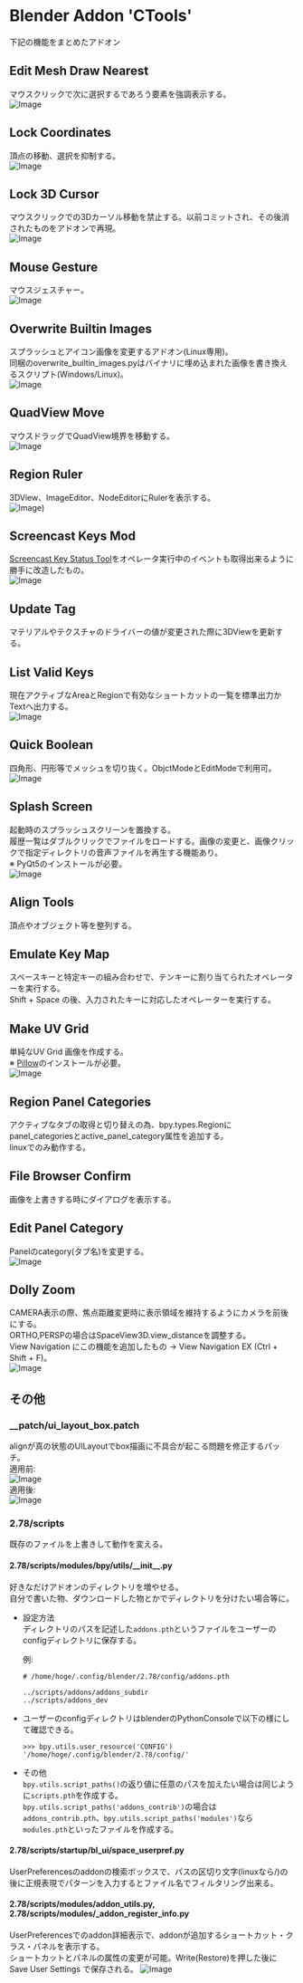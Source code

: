 # Blender Addon 'CTools'

下記の機能をまとめたアドオン

## Edit Mesh Draw Nearest
マウスクリックで次に選択するであろう要素を強調表示する。  
![Image](__images/drawnear.jpg)

## Lock Coordinates
頂点の移動、選択を抑制する。  
![Image](__images/lockcoords.jpg)

## Lock 3D Cursor
マウスクリックでの3Dカーソル移動を禁止する。以前コミットされ、その後消されたものをアドオンで再現。  
![Image](__images/lockcursor.jpg)

## Mouse Gesture
マウスジェスチャー。  
![Image](__images/gesture.jpg)

## Overwrite Builtin Images
スプラッシュとアイコン画像を変更するアドオン(Linux専用)。  
同梱のoverwrite_builtin_images.pyはバイナリに埋め込まれた画像を書き換えるスクリプト(Windows/Linux)。  
![Image](__images/splash.jpg)

## QuadView Move
マウスドラッグでQuadView境界を移動する。  
![Image](__images/quad.jpg)

## Region Ruler
3DView、ImageEditor、NodeEditorにRulerを表示する。  
![Image](__images/ruler.jpg))

## Screencast Keys Mod
[Screencast Key Status Tool](http://wiki.blender.org/index.php/Extensions:2.6/Py/Scripts/3D_interaction/Screencast_Key_Status_Tool "Screencast Key Status Tool")をオペレータ実行中のイベントも取得出来るように勝手に改造したもの。  
![Image](__images/screencast.jpg)

## Update Tag
マテリアルやテクスチャのドライバーの値が変更された際に3DViewを更新する。

## List Valid Keys
現在アクティブなAreaとRegionで有効なショートカットの一覧を標準出力かTextへ出力する。  
![Image](__images/listvalidkeys.jpg)

## Quick Boolean
四角形、円形等でメッシュを切り抜く。ObjctModeとEditModeで利用可。  
![Image](__images/quickboolean.jpg)

## Splash Screen
起動時のスプラッシュスクリーンを置換する。  
履歴一覧はダブルクリックでファイルをロードする。画像の変更と、画像クリックで指定ディレクトリの音声ファイルを再生する機能あり。  
※ PyQt5のインストールが必要。  
![Image](__images/splashscreen.jpg)

## Align Tools
頂点やオブジェクト等を整列する。  

## Emulate Key Map
スペースキーと特定キーの組み合わせで、テンキーに割り当てられたオペレーターを実行する。  
Shift + Space の後、入力されたキーに対応したオペレーターを実行する。  

## Make UV Grid
単純なUV Grid 画像を作成する。  
※ [Pillow](https://python-pillow.org)のインストールが必要。  
![Image](__images/uvgrid.jpg)

## Region Panel Categories
アクティブなタブの取得と切り替えの為、bpy.types.Regionにpanel_categoriesとactive_panel_category属性を追加する。  
linuxでのみ動作する。

## File Browser Confirm
画像を上書きする時にダイアログを表示する。

## Edit Panel Category
Panelのcategory(タブ名)を変更する。  
![Image](__images/editpanelcategory.jpg)

## Dolly Zoom
CAMERA表示の際、焦点距離変更時に表示領域を維持するようにカメラを前後にする。  
ORTHO,PERSPの場合はSpaceView3D.view_distanceを調整する。  
View Navigation にこの機能を追加したもの -> View Navigation EX (Ctrl + Shift + F)。  
![Image](__images/dollyzoom.jpg)

## その他
### __patch/ui_layout_box.patch
alignが真の状態のUILayoutでbox描画に不具合が起こる問題を修正するパッチ。  
適用前:  
![Image](__images/bug.jpg)  
適用後:  
![Image](__images/patch.jpg)

### 2.78/scripts
既存のファイルを上書きして動作を変える。

#### 2.78/scripts/modules/bpy/utils/\_\_init\_\_.py  
好きなだけアドオンのディレクトリを増やせる。  
自分で書いた物、ダウンロードした物とかでディレクトリを分けたい場合等に。

* 設定方法  
ディレクトリのパスを記述した`addons.pth`というファイルをユーザーのconfigディレクトリに保存する。

    例:
    
    ```
    # /home/hoge/.config/blender/2.78/config/addons.pth
    
    ../scripts/addons/addons_subdir
    ../scripts/addons_dev
    ```

* ユーザーのconfigディレクトリはblenderのPythonConsoleで以下の様にして確認できる。  

    ```
    >>> bpy.utils.user_resource('CONFIG')
    '/home/hoge/.config/blender/2.78/config/'
    ```

* その他  
    `bpy.utils.script_paths()`の返り値に任意のパスを加えたい場合は同じように`scripts.pth`を作成する。  
    `bpy.utils.script_paths('addons_contrib')`の場合は`addons_contrib.pth`、`bpy.utils.script_paths('modules')`なら`modules.pth`といったファイルを作成する。

#### 2.78/scripts/startup/bl_ui/space_userpref.py  
UserPreferencesのaddonの検索ボックスで、パスの区切り文字(linuxなら/)の後に正規表現でパターンを入力するとファイル名でフィルタリング出来る。  

#### 2.78/scripts/modules/addon_utils.py, 2.78/scripts/modules/_addon_register_info.py  
UserPreferencesでのaddon詳細表示で、addonが追加するショートカット・クラス・パネルを表示する。  
ショートカットとパネルの属性の変更が可能。Write(Restore)を押した後に Save User Settings で保存される。
![Image](__images/keymaps.jpg)